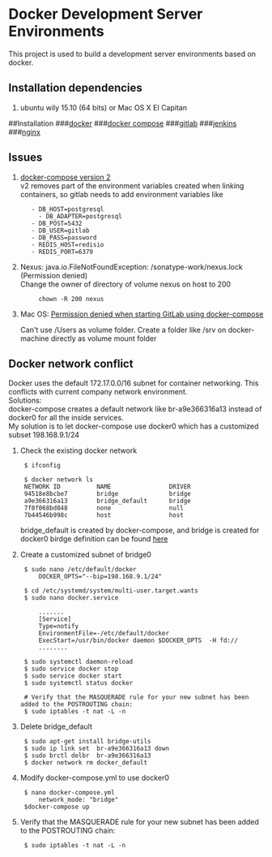 # Docker Development Server Environments
This project is used to build a development server environments based on docker.

## Installation dependencies
1. ubuntu wily 15.10 (64 bits) or Mac OS X EI Capitan



##Installation
###[docker](doc/install/docker.md)
###[docker compose](doc/install/dockercompose.md)
###[gitlab](doc/install/gitlab.md)
###[jenkins](doc/install/jenkins.md)
###[nginx](doc/install/nginx.md)

## Issues
1. [docker-compose version 2](https://github.com/sameersbn/docker-gitlab/issues/630)    
v2 removes part of the environment variables created when linking containers, so gitlab needs to add environment variables like

     	  - DB_HOST=postgresql
		    - DB_ADAPTER=postgresql
	      - DB_POST=5432
	      - DB_USER=gitlab
	      - DB_PASS=password
	      - REDIS_HOST=redisio
	      - REDIS_PORT=6379

2. Nexus: java.io.FileNotFoundException: /sonatype-work/nexus.lock (Permission denied)  
   Change the owner of directory of volume nexus on host to 200

			chown -R 200 nexus

3. Mac OS: [Permission denied when starting GitLab using docker-compose](https://github.com/sameersbn/docker-gitlab/issues/410)

   Can't use /Users as volume folder. Create a folder like /srv on docker-machine directly as volume mount folder

## Docker network conflict  

Docker uses the default 172.17.0.0/16 subnet for container networking. This conflicts with current company network environment.    
Solutions:  
docker-compose creates a default network like br-a9e366316a13 instead of docker0 for all the inside services.  
My solution is to let docker-compose use docker0 which has a customized subset 198.168.9.1/24

1. Check the existing docker network

		$ ifconfig

		$ docker network ls
		NETWORK ID          NAME                DRIVER
		94518e8bcbe7        bridge              bridge
		a9e366316a13        bridge_default      bridge
		7f8f068bd848        none                null
		7b44546b998c        host                host

	bridge_default is created by docker-compose, and bridge is created for docker0
	birdge definition can be found [here](https://help.ubuntu.com/community/NetworkConnectionBridge)

2. Create a customized subnet of bridge0

		$ sudo nano /etc/default/docker
			DOCKER_OPTS="--bip=198.168.9.1/24"

		$ cd /etc/systemd/system/multi-user.target.wants
		$ sudo nano docker.service
		
			.......
			[Service]
			Type=notify
			EnvironmentFile=-/etc/default/docker
			ExecStart=/usr/bin/docker daemon $DOCKER_OPTS  -H fd://
			........

		$ sudo systemctl daemon-reload
		$ sudo service docker stop
		$ sudo service docker start
		$ sudo systemctl status docker		

		# Verify that the MASQUERADE rule for your new subnet has been added to the POSTROUTING chain:
		$ sudo iptables -t nat -L -n

3. Delete bridge_default

		$ sudo apt-get install bridge-utils
		$ sudo ip link set  br-a9e366316a13 down
		$ sudo brctl delbr  br-a9e366316a13
		$ docker network rm docker_default

4. Modify docker-compose.yml to use docker0

		$ nano docker-compose.yml
			network_mode: "bridge"
		$docker-compose up

5. Verify that the MASQUERADE rule for your new subnet has been added to the POSTROUTING chain:

		$ sudo iptables -t nat -L -n
